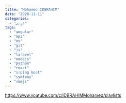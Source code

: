 ```yaml
---
title: "Mohamed IDBRAHIM"
date: "2020-11-11"
categories:
  - "عربي"
tags:
  - "angular"
  - "api"
  - "es"
  - "git"
  - "js"
  - "laravel"
  - "nodejs"
  - "python"
  - "react"
  - "srping boot"
  - "symfony"
  - "vuejs"
---
```


https://www.youtube.com/c/IDBRAHIMMohamed/playlists
